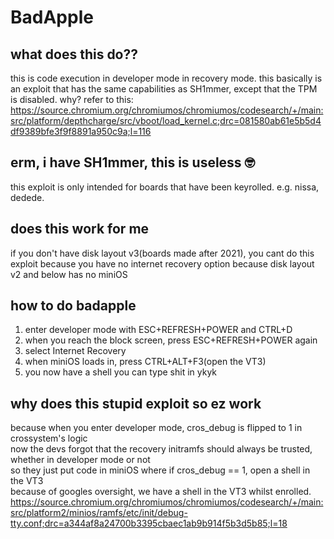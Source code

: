 # BadApple

## what does this do??
this is code execution in developer mode in recovery mode. this basically is an exploit that has the same capabilities as SH1mmer, except that the TPM is disabled. why? refer to this: <https://source.chromium.org/chromiumos/chromiumos/codesearch/+/main:src/platform/depthcharge/src/vboot/load_kernel.c;drc=081580ab61e5b5d4df9389bfe3f9f8891a950c9a;l=116>

## erm, i have SH1mmer, this is useless 🤓
this exploit is only intended for boards that have been keyrolled. e.g. nissa, dedede.

## does this work for me
if you don't have disk layout v3(boards made after 2021), you cant do this exploit because you have no internet recovery option because disk layout v2 and below has no miniOS

## how to do badapple
1. enter developer mode with ESC+REFRESH+POWER and CTRL+D
2. when you reach the block screen, press ESC+REFRESH+POWER again
3. select Internet Recovery
4. when miniOS loads in, press CTRL+ALT+F3(open the VT3)
5. you now have a shell you can type shit in ykyk

## why does this stupid exploit so ez work
because when you enter developer mode, cros_debug is flipped to 1 in crossystem's logic \
now the devs forgot that the recovery initramfs should always be trusted, whether in developer mode or not \
so they just put code in miniOS where if cros_debug == 1, open a shell in the VT3 \
because of googles oversight, we have a shell in the VT3 whilst enrolled.
<https://source.chromium.org/chromiumos/chromiumos/codesearch/+/main:src/platform2/minios/ramfs/etc/init/debug-tty.conf;drc=a344af8a24700b3395cbaec1ab9b914f5b3d5b85;l=18>
